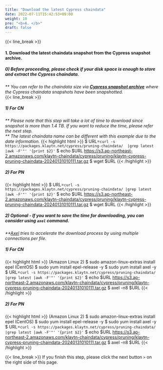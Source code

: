 ```yaml
---
title: "Download the latest Cypress chaindata"
date: 2022-07-11T15:42:53+09:00
weight: 10
pre: "<b>A. </b>"
draft: false
---
```


{{< line_break >}}
#### 1. Download the latest chaindata snapshot from the Cypress snapshot archive.
##### 0) Before proceeding, please check if your disk space is enough to store and extract the Cypress chaindata.
_** You can refer to the chaindata size via **[Cypress snapshot archive](https://packages.klaytn.net/cypress/pruning-chaindata/)** where the Cypress chaindata snapshots have been snapshotted._   
{{< line_break >}}

##### 1) For CN
_** Please note that this step will take a lot of time to download since snapshot is more than 1.4 TB. If you want to reduce the time, please refer the next step._   
_** The latest chaindata name can be different with this example due to the date information._
{{< highlight html >}}
$ URL=`curl -s https://packages.klaytn.net/cypress/pruning-chaindata/  |grep latest |awk -F'"' '{print $2}'`
$ echo $URL
https://s3.ap-northeast-2.amazonaws.com/klaytn-chaindata/cypress/pruning/klaytn-cypress-pruning-chaindata-20240131010111.tar.gz
$ wget $URL
{{< /highlight >}}
##### 2) For PN
{{< highlight html >}}
$ URL=`curl -s https://packages.klaytn.net/cypress/pruning-chaindata/ |grep latest |awk -F'"' '{print $2}'`
$ echo $URL
https://s3.ap-northeast-2.amazonaws.com/klaytn-chaindata/cypress/pruning/klaytn-cypress-pruning-chaindata-20240131010111.tar.gz
$ wget $URL
{{< /highlight >}}

##### 2) Optional - If you want to save the time for downloading, you can consider using ```axel``` command.   
_**[Axel](https://github.com/axel-download-accelerator/axel) tries to accelerate the download process by using multiple connections per file._
##### 1) For CN
{{< highlight html >}}
(Amazon Linux 2) $ sudo amazon-linux-extras install epel
(CentOS) $ sudo yum install epel-release -y
$ sudo yum install axel -y
$ URL=`curl -s https://packages.klaytn.net/cypress/pruning-chaindata/ |grep latest |awk -F'"' '{print $2}'`
$ echo $URL
https://s3.ap-northeast-2.amazonaws.com/klaytn-chaindata/cypress/pruning/klaytn-cypress-pruning-chaindata-20240131010111.tar.gz
$ axel -n8 $URL
{{< /highlight >}}
##### 2) For PN
{{< highlight html >}}
(Amazon Linux 2) $ sudo amazon-linux-extras install epel
(CentOS) $ sudo yum install epel-release -y
$ sudo yum install axel -y
$ URL=`curl -s https://packages.klaytn.net/cypress/pruning-chaindata/ |grep latest |awk -F'"' '{print $2}'`
$ echo $URL
https://s3.ap-northeast-2.amazonaws.com/klaytn-chaindata/cypress/pruning/klaytn-cypress-pruning-chaindata-20240131010111.tar.gz
$ axel -n8 $URL
{{< /highlight >}}

{{< line_break >}}
If you finish this step, please click the next button ```>``` on the right side of this page.
